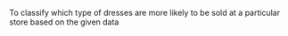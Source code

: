 To classify which type of dresses are more likely to be sold at a particular store based on the given data
